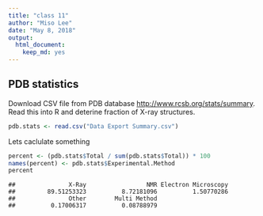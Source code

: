 ```yaml
---
title: "class 11"
author: "Miso Lee"
date: "May 8, 2018"
output: 
  html_document: 
    keep_md: yes
---
```




## PDB statistics

Download CSV file from PDB database <http://www.rcsb.org/stats/summary>. Read this into R and deterine fraction of X-ray structures.


```r
pdb.stats <- read.csv("Data Export Summary.csv")
```

Lets caclulate something


```r
percent <- (pdb.stats$Total / sum(pdb.stats$Total)) * 100
names(percent) <- pdb.stats$Experimental.Method
percent
```

```
##               X-Ray                 NMR Electron Microscopy 
##         89.51253323          8.72181096          1.50770286 
##               Other        Multi Method 
##          0.17006317          0.08788979
```

